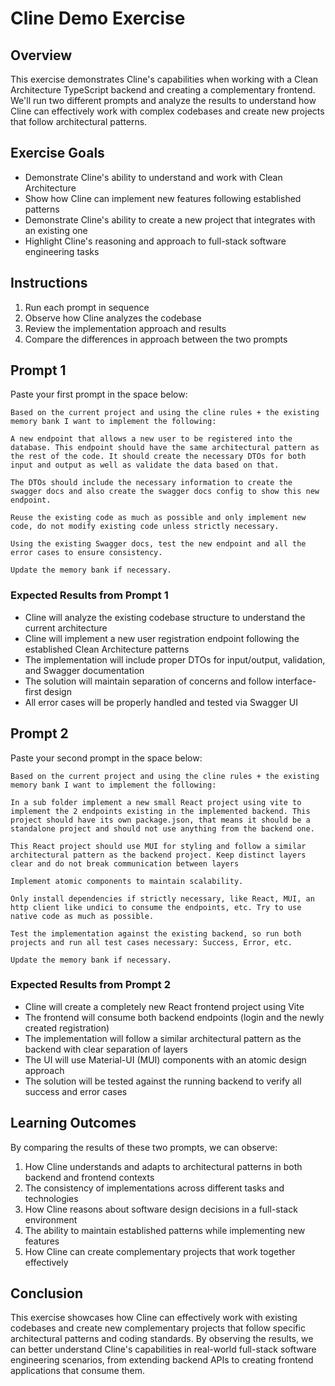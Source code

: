 # Cline Demo Exercise

## Overview

This exercise demonstrates Cline's capabilities when working with a Clean Architecture TypeScript backend and creating a complementary frontend. We'll run two different prompts and analyze the results to understand how Cline can effectively work with complex codebases and create new projects that follow architectural patterns.

## Exercise Goals

- Demonstrate Cline's ability to understand and work with Clean Architecture
- Show how Cline can implement new features following established patterns
- Demonstrate Cline's ability to create a new project that integrates with an existing one
- Highlight Cline's reasoning and approach to full-stack software engineering tasks

## Instructions

1. Run each prompt in sequence
2. Observe how Cline analyzes the codebase
3. Review the implementation approach and results
4. Compare the differences in approach between the two prompts

## Prompt 1

Paste your first prompt in the space below:

```
Based on the current project and using the cline rules + the existing memory bank I want to implement the following:

A new endpoint that allows a new user to be registered into the database. This endpoint should have the same architectural pattern as the rest of the code. It should create the necessary DTOs for both input and output as well as validate the data based on that.

The DTOs should include the necessary information to create the swagger docs and also create the swagger docs config to show this new endpoint.

Reuse the existing code as much as possible and only implement new code, do not modify existing code unless strictly necessary.

Using the existing Swagger docs, test the new endpoint and all the error cases to ensure consistency.

Update the memory bank if necessary.

```

### Expected Results from Prompt 1

- Cline will analyze the existing codebase structure to understand the current architecture
- Cline will implement a new user registration endpoint following the established Clean Architecture patterns
- The implementation will include proper DTOs for input/output, validation, and Swagger documentation
- The solution will maintain separation of concerns and follow interface-first design
- All error cases will be properly handled and tested via Swagger UI

## Prompt 2

Paste your second prompt in the space below:

```
Based on the current project and using the cline rules + the existing memory bank I want to implement the following:

In a sub folder implement a new small React project using vite to implement the 2 endpoints existing in the implemented backend. This project should have its own package.json, that means it should be a standalone project and should not use anything from the backend one.

This React project should use MUI for styling and follow a similar architectural pattern as the backend project. Keep distinct layers clear and do not break communication between layers

Implement atomic components to maintain scalability.

Only install dependencies if strictly necessary, like React, MUI, an http client like undici to consume the endpoints, etc. Try to use native code as much as possible.

Test the implementation against the existing backend, so run both projects and run all test cases necessary: Success, Error, etc.

Update the memory bank if necessary.
```

### Expected Results from Prompt 2

- Cline will create a completely new React frontend project using Vite
- The frontend will consume both backend endpoints (login and the newly created registration)
- The implementation will follow a similar architectural pattern as the backend with clear separation of layers
- The UI will use Material-UI (MUI) components with an atomic design approach
- The solution will be tested against the running backend to verify all success and error cases

## Learning Outcomes

By comparing the results of these two prompts, we can observe:

1. How Cline understands and adapts to architectural patterns in both backend and frontend contexts
2. The consistency of implementations across different tasks and technologies
3. How Cline reasons about software design decisions in a full-stack environment
4. The ability to maintain established patterns while implementing new features
5. How Cline can create complementary projects that work together effectively

## Conclusion

This exercise showcases how Cline can effectively work with existing codebases and create new complementary projects that follow specific architectural patterns and coding standards. By observing the results, we can better understand Cline's capabilities in real-world full-stack software engineering scenarios, from extending backend APIs to creating frontend applications that consume them.
